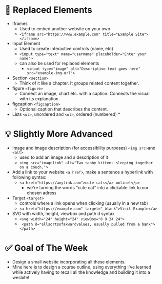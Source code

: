 # 🧑 Replaced Elements

* Iframes
    * Used to embed another website on your own
    * `<iframe src="https://www.example.com" title="Example Site"></iframe>`
* Input Element
    * Used to create interactive controls (name, etc)
    * `<input type="text" name="username" placeholder="Enter your name">`
    * can also be used for replaced elements
         * `<input type="image" alt="Descriptive text goes here" src="example-img-url">`
* Section `<section>`
    * Think of it like a chapter. It groups related content together.
* figure `<figure>`
    * Connect an image, chart etc. with a caption. Connects the visual with its explanation.
* figcaption `<figcaption>`
    * Optional caption that describes the content.
* Lists `<ul>`, unordered and `<ol>`, ordered (numbered)
     * 
 

# 💡 Slightly More Advanced


* Image and image description (for accessibility purposes) `<img src>`and `<alt>`
     * used to add an image and a description of it
     * `<img src="imagelink" alt="Two tabby kittens sleeping together on a couch.">`
* Add a link to your website `<a href>`, make a sentence a hyperlink with following syntax:
     * `<a href="https://anylink.com">cute cats</a> online!</p>`
          * we're turning the words "cute cat" into a clickable link to our chosen adress
* Target `<target>`
     * controls where a link opens when clicking (usually in a new tab)
     * `<a href="https://example.com" target="_blank">Visit Example</a>`
* SVG with width, height, viewbox and path d syntax
     * `<svg width="24" height="24" viewBox="0 0 24 24">`
     * ` <path d="allsortsofakwardvalues, usually pulled from a bank"></path>`
 

# ✅ Goal of The Week

* Design a small website incorporating all these elements.
* Mine here is to design a course outline, using everything I've learned while actively having to recall all the knowledge and building it into a wesbite!
